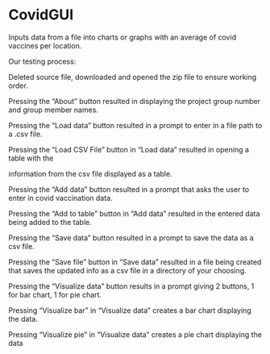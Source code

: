 # CovidGUI
Inputs data from a file into charts or graphs with an average of covid vaccines per location.

Our testing process:

Deleted source file, downloaded and opened the zip file to ensure working order.

Pressing the “About” button resulted in displaying the project group number and group member
names.

Pressing the “Load data” button resulted in a prompt to enter in a file path to a .csv file.

Pressing the “Load CSV File” button in “Load data” resulted in opening a table with the

information from the csv file displayed as a table.

Pressing the “Add data” button resulted in a prompt that asks the user to enter in covid
vaccination data.

Pressing the “Add to table” button in “Add data” resulted in the entered data being added to the
table.

Pressing the “Save data” button resulted in a prompt to save the data as a csv file.

Pressing the “Save file” button in “Save data” resulted in a file being created that saves the
updated info as a csv file in a directory of your choosing.

Pressing the “Visualize data” button results in a prompt giving 2 buttons, 1 for bar chart, 1 for pie
chart.

Pressing “Visualize bar” in “Visualize data” creates a bar chart displaying the data.

Pressing “Visualize pie” in “Visualize data” creates a pie chart displaying the data
